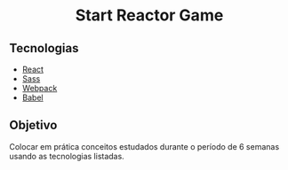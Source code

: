 <h1 align="center">
  Start Reactor Game 
</h1>

## Tecnologias

- [React](https://reactjs.org)
- [Sass](https://sass-lang.com/)
- [Webpack](https://webpack.js.org/)
- [Babel](https://babeljs.io/)

## Objetivo

Colocar em prática conceitos estudados durante o período de 6 semanas usando as tecnologias listadas.